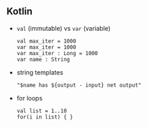 ## Kotlin

- `val` (immutable) vs `var` (variable)

   ```{kotlin}
   val max_iter = 1000
   var max_iter = 1000
   var max_iter : Long = 1000
   var name : String
   ```

- string templates

  ```{kotlin}
  "$name has ${output - input} net output"
  ```

- for loops

  ```{kotlin}
  val list = 1..10
  for(i in list) { }
  ```
